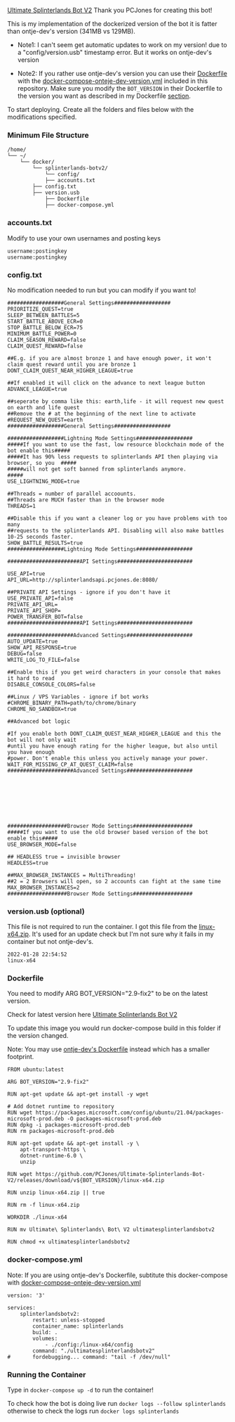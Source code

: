 [Ultimate Splinterlands Bot V2](https://github.com/PCJones/Ultimate-Splinterlands-Bot-V2) 
Thank you PCJones for creating this bot!

This is my implementation of the dockerized version of the bot it is fatter than ontje-dev's version (341MB vs 129MB).
* Note1: I can't seem get automatic updates to work on my version! due to a "config/version.usb" timestamp error. But it works on ontje-dev's version

* Note2: If you rather use ontje-dev's version you can use their [Dockerfile](https://github.com/ontje-dev/Ultimate-Splinterlands-Bot-Docker/blob/main/Dockerfile) with the [docker-compose-onteje-dev-version.yml](https://github.com/StarWhiz/docker_deployment_notes/blob/master/splinterlands-bot-v2/docker-compose-onteje-dev-version.yml) included in this repository. Make sure you modify the `BOT_VERSION` in their Dockerfile to the version you want as described in my Dockerfile [section](https://github.com/StarWhiz/docker_deployment_notes/tree/master/splinterlands-bot-v2#dockerfile).

To start deploying. Create all the folders and files below with the modifications specified.

### Minimum File Structure
```
/home/
└── ~/
    └── docker/
        └── splinterlands-botv2/
            └── config/
	        ├── accounts.txt
		├── config.txt
		├── version.usb
            ├── Dockerfile
            ├── docker-compose.yml
```
### accounts.txt
Modify to use your own usernames and posting keys
```
username:postingkey
username:postingkey
```

### config.txt
No modification needed to run but you can modify if you want to!
```
##################General Settings##################
PRIORITIZE_QUEST=true
SLEEP_BETWEEN_BATTLES=5
START_BATTLE_ABOVE_ECR=0
STOP_BATTLE_BELOW_ECR=75
MINIMUM_BATTLE_POWER=0
CLAIM_SEASON_REWARD=false
CLAIM_QUEST_REWARD=false

##E.g. if you are almost bronze 1 and have enough power, it won't claim quest reward until you are bronze 1
DONT_CLAIM_QUEST_NEAR_HIGHER_LEAGUE=true

##If enabled it will click on the advance to next league button
ADVANCE_LEAGUE=true

##seperate by comma like this: earth,life - it will request new quest on earth and life quest
##Remove the # at the beginning of the next line to activate
#REQUEST_NEW_QUEST=earth
##################General Settings##################

##################Lightning Mode Settings##################
#####If you want to use the fast, low resource blockchain mode of the bot enable this#####
#####It has 90% less requests to splinterlands API then playing via browser, so you  #####
#####will not get soft banned from splinterlands anymore.                            #####
USE_LIGHTNING_MODE=true

##Threads = number of parallel accoounts.
##Threads are MUCH faster than in the browser mode
THREADS=1

##Disable this if you want a cleaner log or you have problems with too many
##requests to the splinterlands API. Disabling will also make battles 10-25 seconds faster.
SHOW_BATTLE_RESULTS=true
##################Lightning Mode Settings##################

#######################API Settings########################

USE_API=true
API_URL=http://splinterlandsapi.pcjones.de:8080/

##PRIVATE API Settings - ignore if you don't have it
USE_PRIVATE_API=false
PRIVATE_API_URL=
PRIVATE_API_SHOP=
POWER_TRANSFER_BOT=false
#######################API Settings########################

#####################Advanced Settings#####################
AUTO_UPDATE=true
SHOW_API_RESPONSE=true
DEBUG=false
WRITE_LOG_TO_FILE=false

##Enable this if you get weird characters in your console that makes it hard to read
DISABLE_CONSOLE_COLORS=false

##Linux / VPS Variables - ignore if bot works
#CHROME_BINARY_PATH=path/to/chrome/binary
CHROME_NO_SANDBOX=true

##Advanced bot logic

#If you enable both DONT_CLAIM_QUEST_NEAR_HIGHER_LEAGUE and this the bot will not only wait
#until you have enough rating for the higher league, but also until you have enough
#power. Don't enable this unless you actively manage your power.
WAIT_FOR_MISSING_CP_AT_QUEST_CLAIM=false
#####################Advanced Settings#####################








###################Browser Mode Settings###################
#####If you want to use the old browser based version of the bot enable this#####
USE_BROWSER_MODE=false

## HEADLESS true = invisible browser
HEADLESS=true

##MAX_BROWSER_INSTANCES = MultiThreading!
##2 = 2 Browsers will open, so 2 accounts can fight at the same time
MAX_BROWSER_INSTANCES=2
###################Browser Mode Settings###################
```

### version.usb (optional)
This file is not required to run the container. I got this file from the [linux-x64.zip](https://github.com/PCJones/Ultimate-Splinterlands-Bot-V2/releases). It's used for an update check but I'm not sure why it fails in my container but not ontje-dev's.
```
2022-01-28 22:54:52
linux-x64 

```

### Dockerfile
You need to modify ARG BOT_VERSION="2.9-fix2" to be on the latest version.

Check for latest version here [Ultimate Splinterlands Bot V2](https://github.com/PCJones/Ultimate-Splinterlands-Bot-V2/releases)

To update this image you would run docker-compose build in this folder if the version changed.

Note: You may use [ontje-dev's Dockerfile](https://github.com/ontje-dev/Ultimate-Splinterlands-Bot-Docker/blob/main/Dockerfile) instead which has a smaller footprint.

```
FROM ubuntu:latest

ARG BOT_VERSION="2.9-fix2"

RUN apt-get update && apt-get install -y wget

# Add dotnet runtime to repository
RUN wget https://packages.microsoft.com/config/ubuntu/21.04/packages-microsoft-prod.deb -O packages-microsoft-prod.deb
RUN dpkg -i packages-microsoft-prod.deb
RUN rm packages-microsoft-prod.deb

RUN apt-get update && apt-get install -y \
    apt-transport-https \
    dotnet-runtime-6.0 \
    unzip

RUN wget https://github.com/PCJones/Ultimate-Splinterlands-Bot-V2/releases/download/v${BOT_VERSION}/linux-x64.zip

RUN unzip linux-x64.zip || true

RUN rm -f linux-x64.zip

WORKDIR ./linux-x64

RUN mv Ultimate\ Splinterlands\ Bot\ V2 ultimatesplinterlandsbotv2

RUN chmod +x ultimatesplinterlandsbotv2
```

### docker-compose.yml
Note: If you are using ontje-dev's Dockerfile, subtitute this docker-compose with [docker-compose-onteje-dev-version.yml](https://github.com/StarWhiz/docker_deployment_notes/blob/master/splinterlands-bot-v2/docker-compose-onteje-dev-version.yml)
```
version: '3'

services:
    splinterlandsbotv2:
        restart: unless-stopped
        container_name: splinterlands
        build: .
        volumes:
            - ./config:/linux-x64/config
        command: "./ultimatesplinterlandsbotv2"
#       fordebugging... command: "tail -f /dev/null"
```

### Running the Container
Type in `docker-compose up -d` to run the container!

To check how the bot is doing live run `docker logs --follow splinterlands` otherwise to check the logs run `docker logs splinterlands`
